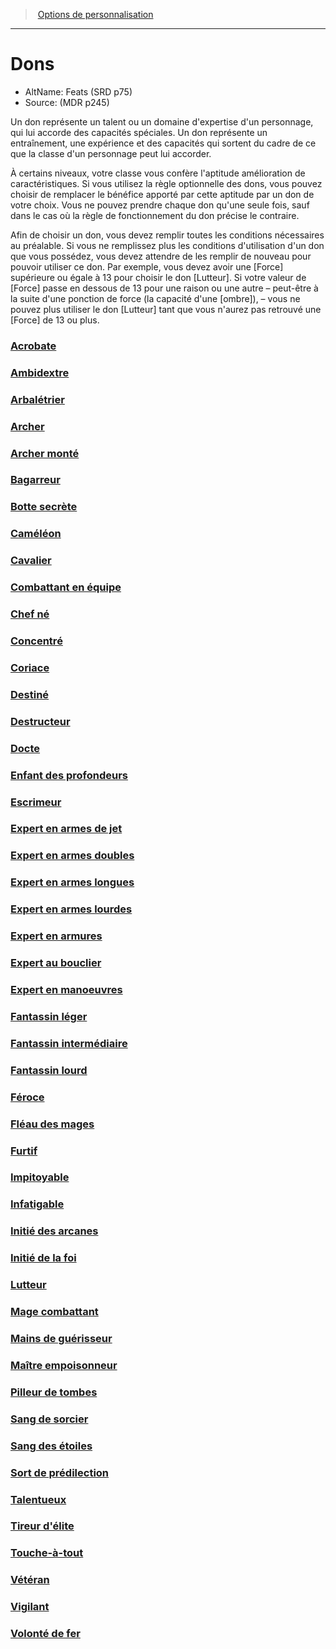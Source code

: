 ﻿---
!Items
Id: feats_hd.md#dons
RootId: feats_hd.md
ParentLink: custom_options_hd.md
Name: Dons
ParentName: Options de personnalisation
NameLevel: 1
AltName: Feats (SRD p75)
Source: (MDR p245)
Attributes: {}
---
>  [Options de personnalisation](hd_custom_options.md)

---


# Dons

- AltName: Feats (SRD p75)
- Source: (MDR p245)

Un don représente un talent ou un domaine d'expertise d'un personnage, qui lui accorde des capacités spéciales. Un don représente un entraînement, une expérience et des capacités qui sortent du cadre de ce que la classe d'un personnage peut lui accorder.

À certains niveaux, votre classe vous confère l'aptitude amélioration de caractéristiques. Si vous utilisez la règle optionnelle des dons, vous pouvez choisir de remplacer le bénéfice apporté par cette aptitude par un don de votre choix. Vous ne pouvez prendre chaque don qu'une seule fois, sauf dans le cas où la règle de fonctionnement du don précise le contraire.

Afin de choisir un don, vous devez remplir toutes les conditions nécessaires au préalable. Si vous ne remplissez plus les conditions d'utilisation d'un don que vous possédez, vous devez attendre de les remplir de nouveau pour pouvoir utiliser ce don. Par exemple, vous devez avoir une [Force] supérieure ou égale à 13 pour choisir le don [Lutteur]. Si votre valeur de [Force] passe en dessous de 13 pour une raison ou une autre – peut-être à la suite d'une ponction de force (la capacité d'une [ombre]), – vous ne pouvez plus utiliser le don [Lutteur] tant que vous n'aurez pas retrouvé une [Force] de 13 ou plus.



### [Acrobate](hd_feats_acrobate.md)



### [Ambidextre](hd_feats_ambidextre.md)



### [Arbalétrier](hd_feats_arbaletrier.md)



### [Archer](hd_feats_archer.md)



### [Archer monté](hd_feats_archer_monte.md)



### [Bagarreur](hd_feats_bagarreur.md)



### [Botte secrète](hd_feats_botte_secrete.md)



### [Caméléon](hd_feats_cameleon.md)



### [Cavalier](hd_feats_cavalier.md)



### [Combattant en équipe](hd_feats_combattant_en_equipe.md)



### [Chef né](hd_feats_chef_ne.md)



### [Concentré](hd_feats_concentre.md)



### [Coriace](hd_feats_coriace.md)



### [Destiné](hd_feats_destine.md)



### [Destructeur](hd_feats_destructeur.md)



### [Docte](hd_feats_docte.md)



### [Enfant des profondeurs](hd_feats_enfant_des_profondeurs.md)



### [Escrimeur](hd_feats_escrimeur.md)



### [Expert en armes de jet](hd_feats_expert_en_armes_de_jet.md)



### [Expert en armes doubles](hd_feats_expert_en_armes_doubles.md)



### [Expert en armes longues](hd_feats_expert_en_armes_longues.md)



### [Expert en armes lourdes](hd_feats_expert_en_armes_lourdes.md)



### [Expert en armures](hd_feats_expert_en_armures.md)



### [Expert au bouclier](hd_feats_expert_au_bouclier.md)



### [Expert en manoeuvres](hd_feats_expert_en_manoeuvres.md)



### [Fantassin léger](hd_feats_fantassin_leger.md)



### [Fantassin intermédiaire](hd_feats_fantassin_intermediaire.md)



### [Fantassin lourd](hd_feats_fantassin_lourd.md)



### [Féroce](hd_feats_feroce.md)



### [Fléau des mages](hd_feats_fleau_des_mages.md)



### [Furtif](hd_feats_furtif.md)



### [Impitoyable](hd_feats_impitoyable.md)



### [Infatigable](hd_feats_infatigable.md)



### [Initié des arcanes](hd_feats_initie_des_arcanes.md)



### [Initié de la foi](hd_feats_initie_de_la_foi.md)



### [Lutteur](hd_feats_lutteur.md)



### [Mage combattant](hd_feats_mage_combattant.md)



### [Mains de guérisseur](hd_feats_mains_de_guerisseur.md)



### [Maître empoisonneur](hd_feats_maitre_empoisonneur.md)



### [Pilleur de tombes](hd_feats_pilleur_de_tombes.md)



### [Sang de sorcier](hd_feats_sang_de_sorcier.md)



### [Sang des étoiles](hd_feats_sang_des_etoiles.md)



### [Sort de prédilection](hd_feats_sort_de_predilection.md)



### [Talentueux](hd_feats_talentueux.md)



### [Tireur d'élite](hd_feats_tireur_delite.md)



### [Touche-à-tout](hd_feats_touche_a_tout.md)



### [Vétéran](hd_feats_veteran.md)



### [Vigilant](hd_feats_vigilant.md)



### [Volonté de fer](hd_feats_volonte_de_fer.md)

